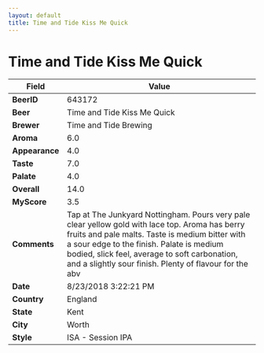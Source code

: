 ```yaml
---
layout: default
title: Time and Tide Kiss Me Quick
---
```


# Time and Tide Kiss Me Quick

| Field         | Value     |
|---------------|-----------|
| **BeerID** | 643172 |
| **Beer** | Time and Tide Kiss Me Quick |
| **Brewer** | Time and Tide Brewing |
| **Aroma** | 6.0 |
| **Appearance** | 4.0 |
| **Taste** | 7.0 |
| **Palate** | 4.0 |
| **Overall** | 14.0 |
| **MyScore** | 3.5 |
| **Comments** | Tap at The Junkyard Nottingham. Pours very pale clear yellow gold with lace top. Aroma has berry fruits and pale malts. Taste is medium bitter with a sour edge to the finish. Palate is medium bodied, slick feel, average to soft carbonation, and a slightly sour finish. Plenty of flavour for the abv |
| **Date** | 8/23/2018 3:22:21 PM |
| **Country** | England |
| **State** | Kent |
| **City** | Worth |
| **Style** | ISA - Session IPA |
